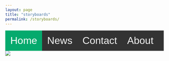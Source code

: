 ```yaml
---
layout: page
title: "storyboards"
permalink: /storyboards/
---
```


<style>
.topnav {
  background-color: #333;
  overflow: hidden;
}

.topnav a {
  float: left;
  color: #f2f2f2;
  text-align: center;
  padding: 14px 16px;
  text-decoration: none;
  font-size: 32px;
  font-family: Helvetica, sans-serif;
}


.topnav a:hover {
  background-color: #ddd;
  color: black;
}


.topnav a.active {
  background-color: #04AA6D;
  color: white;
}
  </style>



<div class="topnav">
  <a class="active" href="#home">Home</a>
  <a href="#news">News</a>
  <a href="#contact">Contact</a>
  <a href="#about">About</a>
</div>


<div class="stalker">
  <img src="https://cdnb.artstation.com/p/assets/images/images/039/903/475/large/harvey-norman-img-0138.jpg?1627298313">
 </div>
